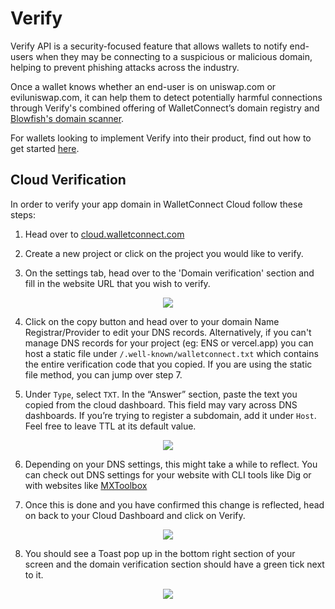 # Verify

Verify API is a security-focused feature that allows wallets to notify end-users when they may be connecting to a suspicious or malicious domain, helping to prevent phishing attacks across the industry.

Once a wallet knows whether an end-user is on uniswap.com or eviluniswap.com, it can help them to detect potentially harmful connections through Verify's combined offering of WalletConnect’s domain registry and [Blowfish's domain scanner](https://docs.blowfish.xyz/reference/scan-domain-1).

For wallets looking to implement Verify into their product, find out how to get started [here](../web3wallet/verify).

## Cloud Verification

In order to verify your app domain in WalletConnect Cloud follow these steps:

1. Head over to [cloud.walletconnect.com](https://cloud.walletconnect.com)

2. Create a new project or click on the project you would like to verify.

3. On the settings tab, head over to the 'Domain verification' section and fill in the website URL that you wish to verify.

<!-- ![create-push-url](/assets/verify/tab.png) -->

<p align="center">
  <img src="/assets/verify/verify-domain.png" />
</p>

4. Click on the copy button and head over to your domain Name Registrar/Provider to edit your DNS records.
   Alternatively, if you can't manage DNS records for your project (eg: ENS or vercel.app) you can host a static file
   under `/.well-known/walletconnect.txt` which contains the entire verification code that you copied. If you are using the static file method, you can jump over step 7.

5. Under `Type`, select `TXT`. In the “Answer” section, paste the text you copied from the cloud dashboard. This field may vary across DNS dashboards. If you’re trying to register a subdomain, add it under `Host`. Feel free to leave TTL at its default value.

<!-- ![create-push-url](/assets/verify/dns-record.png) -->

<p align="center">
  <img src="/assets/verify/dns-record.png" />
</p>

6. Depending on your DNS settings, this might take a while to reflect. You can check out DNS settings for your website with CLI tools like Dig or with websites like [MXToolbox](https://mxtoolbox.com/SuperTool.aspx?action=txt)

7. Once this is done and you have confirmed this change is reflected, head on back to your Cloud Dashboard and click on Verify.

<p align="center">
  <img src="/assets/verify/verify-btn.png" />
</p>

8. You should see a Toast pop up in the bottom right section of your screen and the domain verification section should have a green tick next to it.

<p align="center">
  <img src="/assets/verify/verified.png" />
</p>
